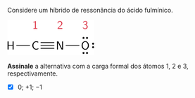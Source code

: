Considere um híbrido de ressonância do ácido fulmínico.

![Molécula 1D24-1](1D24-1M.svg)

**Assinale** a alternativa com a carga formal dos átomos 1, 2 e 3, respectivamente.

- [x] $0$; $+1$; $-1$
